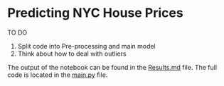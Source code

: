 # Predicting NYC House Prices

TO DO

1.  Split code into Pre-processing and main model
2.  Think about how to deal with outliers

The output of the notebook can be found in the [Results.md](Results.md) file. The full code is located in the [main.py](main.py) file.
